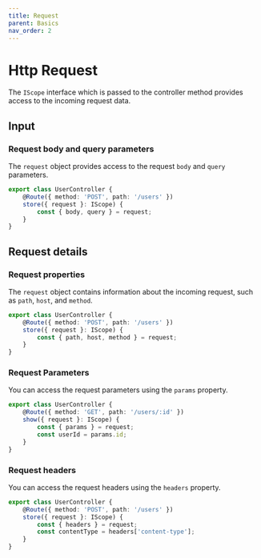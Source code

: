 ```yaml
---
title: Request
parent: Basics
nav_order: 2
---
```


# Http Request

The `IScope` interface which is passed to the controller method provides access to the incoming request data.

## Input

### Request body and query parameters

The `request` object provides access to the request `body` and `query` parameters.

```typescript
export class UserController {
    @Route({ method: 'POST', path: '/users' })
    store({ request }: IScope) {
        const { body, query } = request;
    }
}
```

## Request details

### Request properties

The `request` object contains information about the incoming request, such as `path`, `host`, and `method`.

```typescript
export class UserController {
    @Route({ method: 'POST', path: '/users' })
    store({ request }: IScope) {
        const { path, host, method } = request;
    }
}
```

### Request Parameters

You can access the request parameters using the `params` property.

```typescript
export class UserController {
    @Route({ method: 'GET', path: '/users/:id' })
    show({ request }: IScope) {
        const { params } = request;
        const userId = params.id;
    }
}
```

### Request headers

You can access the request headers using the `headers` property.

```typescript
export class UserController {
    @Route({ method: 'POST', path: '/users' })
    store({ request }: IScope) {
        const { headers } = request;
        const contentType = headers['content-type'];
    }
}
```
